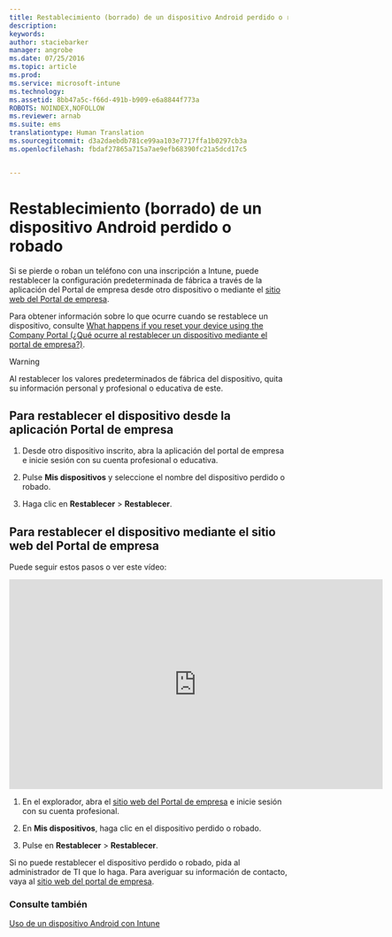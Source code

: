 ```yaml
---
title: Restablecimiento (borrado) de un dispositivo Android perdido o robado | Microsoft Intune
description: 
keywords: 
author: staciebarker
manager: angrobe
ms.date: 07/25/2016
ms.topic: article
ms.prod: 
ms.service: microsoft-intune
ms.technology: 
ms.assetid: 8bb47a5c-f66d-491b-b909-e6a8844f773a
ROBOTS: NOINDEX,NOFOLLOW
ms.reviewer: arnab
ms.suite: ems
translationtype: Human Translation
ms.sourcegitcommit: d3a2daebdb781ce99aa103e7717ffa1b0297cb3a
ms.openlocfilehash: fbdaf27865a715a7ae9efb68390fc21a5dcd17c5


---
```



# Restablecimiento (borrado) de un dispositivo Android perdido o robado

Si se pierde o roban un teléfono con una inscripción a Intune, puede restablecer la configuración predeterminada de fábrica a través de la aplicación del Portal de empresa desde otro dispositivo o mediante el [sitio web del Portal de empresa](http://portal.manage.microsoft.com).

Para obtener información sobre lo que ocurre cuando se restablece un dispositivo, consulte [What happens if you reset your device using the Company Portal (¿Qué ocurre al restablecer un dispositivo mediante el portal de empresa?)](what-happens-if-you-reset-your-device-using-the-company-portal-android.md).

> [!WARNING]
> Al restablecer los valores predeterminados de fábrica del dispositivo, quita su información personal y profesional o educativa de este.

## Para restablecer el dispositivo desde la aplicación Portal de empresa

1.  Desde otro dispositivo inscrito, abra la aplicación del portal de empresa e inicie sesión con su cuenta profesional o educativa.

2.  Pulse **Mis dispositivos** y seleccione el nombre del dispositivo perdido o robado.

3.  Haga clic en **Restablecer** &gt; **Restablecer**.

## Para restablecer el dispositivo mediante el sitio web del Portal de empresa

Puede seguir estos pasos o ver este vídeo:

<iframe width="675" height="379" src="https://www.youtube.com/embed/6e73o7f8gxE" frameborder="0" allowfullscreen></iframe>

1.  En el explorador, abra el [sitio web del Portal de empresa](http://portal.manage.microsoft.com) e inicie sesión con su cuenta profesional.

2.  En **Mis dispositivos**, haga clic en el dispositivo perdido o robado.

3.  Pulse en **Restablecer** &gt; **Restablecer**.

Si no puede restablecer el dispositivo perdido o robado, pida al administrador de TI que lo haga. Para averiguar su información de contacto, vaya al [sitio web del portal de empresa](http://portal.manage.microsoft.com).

### Consulte también
[Uso de un dispositivo Android con Intune](using-your-android-device-with-intune.md)



<!--HONumber=Aug16_HO4-->


